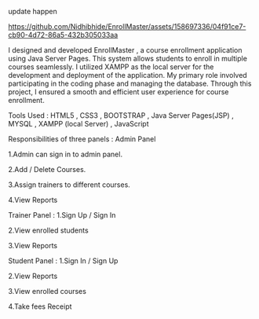 update happen



https://github.com/Nidhibhide/EnrollMaster/assets/158697336/04f91ce7-cb90-4d72-86a5-432b305033aa

I designed and developed EnrollMaster , a course enrollment application using Java Server Pages. This system allows students to enroll in multiple courses seamlessly. I utilized XAMPP as the local server for the development and deployment of the application. My primary role involved participating in the coding phase and managing the database. Through this project, I ensured a smooth and efficient user experience for course enrollment.

Tools Used : HTML5 , CSS3 , BOOTSTRAP , Java Server Pages(JSP) , MYSQL , XAMPP (local Server) , JavaScript

Responsibilities of three panels : 
Admin Panel 

1.Admin can sign in to admin panel.

2.Add / Delete Courses.

3.Assign trainers to different courses.

4.View Reports

Trainer Panel :
1.Sign Up / Sign In

2.View enrolled students

3.View Reports

Student Panel : 
1.Sign In / Sign Up

2.View Reports

3.View enrolled courses

4.Take fees Receipt
